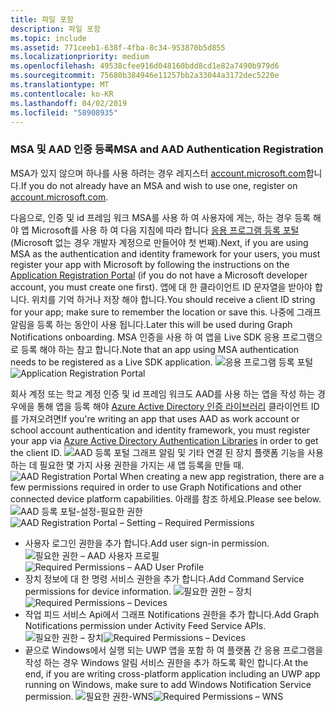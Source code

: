 ```yaml
---
title: 파일 포함
description: 파일 포함
ms.topic: include
ms.assetid: 771ceeb1-638f-4fba-8c34-953870b5d855
ms.localizationpriority: medium
ms.openlocfilehash: 49538cfee916d048160bdd8cd1e82a7490b979d6
ms.sourcegitcommit: 75680b384946e11257bb2a33044a3172dec5220e
ms.translationtype: MT
ms.contentlocale: ko-KR
ms.lasthandoff: 04/02/2019
ms.locfileid: "58908935"
---
```

### <a name="msa-and-aad-authentication-registration"></a><span data-ttu-id="eef18-103">MSA 및 AAD 인증 등록</span><span class="sxs-lookup"><span data-stu-id="eef18-103">MSA and AAD Authentication Registration</span></span>

<span data-ttu-id="eef18-104">MSA가 있지 않으며 하나를 사용 하려는 경우 레지스터 [account.microsoft.com](https://account.microsoft.com/account)합니다.</span><span class="sxs-lookup"><span data-stu-id="eef18-104">If you do not already have an MSA and wish to use one, register on [account.microsoft.com](https://account.microsoft.com/account).</span></span>

<span data-ttu-id="eef18-105">다음으로, 인증 및 id 프레임 워크 MSA를 사용 하 여 사용자에 게는, 하는 경우 등록 해야 앱 Microsoft를 사용 하 여 다음 지침에 따라 합니다 [응용 프로그램 등록 포털](https://apps.dev.microsoft.com/) (Microsoft 없는 경우 개발자 계정으로 만들어야 첫 번째).</span><span class="sxs-lookup"><span data-stu-id="eef18-105">Next, if you are using MSA as the authentication and identity framework for your users, you must register your app with Microsoft by following the instructions on the [Application Registration Portal](https://apps.dev.microsoft.com/) (if you do not have a Microsoft developer account, you must create one first).</span></span> <span data-ttu-id="eef18-106">앱에 대 한 클라이언트 ID 문자열을 받아야 합니다. 위치를 기억 하거나 저장 해야 합니다.</span><span class="sxs-lookup"><span data-stu-id="eef18-106">You should receive a client ID string for your app; make sure to remember the location or save this.</span></span> <span data-ttu-id="eef18-107">나중에 그래프 알림을 등록 하는 동안이 사용 됩니다.</span><span class="sxs-lookup"><span data-stu-id="eef18-107">Later this will be used during Graph Notifications onboarding.</span></span> <span data-ttu-id="eef18-108">MSA 인증을 사용 하 여 앱을 Live SDK 응용 프로그램으로 등록 해야 하는 참고 합니다.</span><span class="sxs-lookup"><span data-stu-id="eef18-108">Note that an app using MSA authentication needs to be registered as a Live SDK application.</span></span>
<span data-ttu-id="eef18-109">![응용 프로그램 등록 포털](../../notifications/media/msa_app_registration/app_registration_portal.png)</span><span class="sxs-lookup"><span data-stu-id="eef18-109">![Application Registration Portal](../../notifications/media/msa_app_registration/app_registration_portal.png)</span></span>

<span data-ttu-id="eef18-110">회사 계정 또는 학교 계정 인증 및 id 프레임 워크도 AAD를 사용 하는 앱을 작성 하는 경우에을 통해 앱을 등록 해야 [Azure Active Directory 인증 라이브러리](https://docs.microsoft.com/azure/active-directory/develop/active-directory-authentication-libraries) 클라이언트 ID를 가져오려면</span><span class="sxs-lookup"><span data-stu-id="eef18-110">If you're writing an app that uses AAD as work account or school account authentication and identity framework, you must register your app via [Azure Active Directory Authentication Libraries](https://docs.microsoft.com/azure/active-directory/develop/active-directory-authentication-libraries) in order to get the client ID.</span></span> 
 <span data-ttu-id="eef18-111">![AAD 등록 포털](../../notifications/media/aad_registration_portal/aad_registration_portal.png) 그래프 알림 및 기타 연결 된 장치 플랫폼 기능을 사용 하는 데 필요한 몇 가지 사용 권한을 가지는 새 앱 등록을 만들 때.</span><span class="sxs-lookup"><span data-stu-id="eef18-111">![AAD Registration Portal](../../notifications/media/aad_registration_portal/aad_registration_portal.png) When creating a new app registration, there are a few permissions required in order to use Graph Notifications and other connected device platform capabilities.</span></span> <span data-ttu-id="eef18-112">아래를 참조 하세요.</span><span class="sxs-lookup"><span data-stu-id="eef18-112">Please see below.</span></span> 
<span data-ttu-id="eef18-113">![AAD 등록 포털-설정-필요한 권한](../../notifications/media/aad_registration_portal/aad_registration_portal_permissions.png)</span><span class="sxs-lookup"><span data-stu-id="eef18-113">![AAD Registration Portal – Setting – Required Permissions](../../notifications/media/aad_registration_portal/aad_registration_portal_permissions.png)</span></span>
* <span data-ttu-id="eef18-114">사용자 로그인 권한을 추가 합니다.</span><span class="sxs-lookup"><span data-stu-id="eef18-114">Add user sign-in permission.</span></span>
<span data-ttu-id="eef18-115">![필요한 권한 – AAD 사용자 프로필](../../notifications/media/aad_registration_portal/permissions_1_user.png)</span><span class="sxs-lookup"><span data-stu-id="eef18-115">![Required Permissions – AAD User Profile](../../notifications/media/aad_registration_portal/permissions_1_user.png)</span></span>
* <span data-ttu-id="eef18-116">장치 정보에 대 한 명령 서비스 권한을 추가 합니다.</span><span class="sxs-lookup"><span data-stu-id="eef18-116">Add Command Service permissions for device information.</span></span>
<span data-ttu-id="eef18-117">![필요한 권한 – 장치](../../notifications/media/aad_registration_portal/permissions_2_devices.png)</span><span class="sxs-lookup"><span data-stu-id="eef18-117">![Required Permissions – Devices](../../notifications/media/aad_registration_portal/permissions_2_devices.png)</span></span>
* <span data-ttu-id="eef18-118">작업 피드 서비스 Api에서 그래프 Notifications 권한을 추가 합니다.</span><span class="sxs-lookup"><span data-stu-id="eef18-118">Add Graph Notifications permission under Activity Feed Service APIs.</span></span>
<span data-ttu-id="eef18-119">![필요한 권한 – 장치](../../notifications/media/aad_registration_portal/permissions_3_graph_notifications.png)</span><span class="sxs-lookup"><span data-stu-id="eef18-119">![Required Permissions – Devices](../../notifications/media/aad_registration_portal/permissions_3_graph_notifications.png)</span></span>
* <span data-ttu-id="eef18-120">끝으로 Windows에서 실행 되는 UWP 앱을 포함 하 여 플랫폼 간 응용 프로그램을 작성 하는 경우 Windows 알림 서비스 권한을 추가 하도록 확인 합니다.</span><span class="sxs-lookup"><span data-stu-id="eef18-120">At the end, if you are writing cross-platform application including an UWP app running on Windows, make sure to add Windows Notification Service permission.</span></span>
<span data-ttu-id="eef18-121">![필요한 권한-WNS](../../notifications/media/aad_registration_portal/permissions_4_wns_push.png)</span><span class="sxs-lookup"><span data-stu-id="eef18-121">![Required Permissions – WNS](../../notifications/media/aad_registration_portal/permissions_4_wns_push.png)</span></span>
